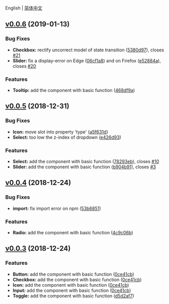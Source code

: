 English | [简体中文](./CHANGELOG.zh-CN.md)

## [v0.0.6](https://github.com/ms-design/ms-design/compare/v0.0.5...v0.0.6) (2019-01-13)


### Bug Fixes

* **Checkbox:** rectify uncorrect model of state transition ([5380d97](https://github.com/ms-design/ms-design/commit/5380d97)), closes [#21](https://github.com/ms-design/ms-design/issues/21)
* **Slider:** fix a display-error on Edge ([06cf1a8](https://github.com/ms-design/ms-design/commit/06cf1a8)) and on Firefox  ([e52884a](https://github.com/ms-design/ms-design/commit/e52884a)), closes [#20](https://github.com/ms-design/ms-design/issues/20)


### Features

* **Tooltip:** add the component with basic function ([468df9a](https://github.com/ms-design/ms-design/commit/468df9a))



## [v0.0.5](https://github.com/ms-design/ms-design/compare/v0.0.4...v0.0.5) (2018-12-31)


### Bug Fixes

* **Icon:** move slot into property 'type' ([a5f631d](https://github.com/ms-design/ms-design/commit/a5f631d))
* **Select:** too low the z-index of dropdown ([e426d93](https://github.com/ms-design/ms-design/commit/e426d93))


### Features

* **Select:** add the component with basic function ([78293eb](https://github.com/ms-design/ms-design/commit/78293eb)), closes [#10](https://github.com/ms-design/ms-design/issues/10)
* **Slider:** add the component with basic function ([b904b91](https://github.com/ms-design/ms-design/commit/b904b91)), closes [#3](https://github.com/ms-design/ms-design/issues/3)



## [v0.0.4](https://github.com/ms-design/ms-design/compare/v0.0.3...v0.0.4) (2018-12-24)

### Bug Fixes

* **import:** fix import error on npm ([53b6851](https://github.com/ms-design/ms-design/commits/53b6851))

### Features

* **Radio:** add the component with basic function ([4c9c06b](https://github.com/ms-design/ms-design/commits/4c9c06b))

## [v0.0.3](https://github.com/ms-design/ms-design/releases/tag/v0.0.3) (2018-12-24)

### Features

* **Button:** add the component with basic function ([0ce41cb](https://github.com/ms-design/ms-design/commits/0ce41cb))
* **Checkbox:** add the component with basic function ([0ce41cb](https://github.com/ms-design/ms-design/commits/0ce41cb))
* **Icon:** add the component with basic function ([0ce41cb](https://github.com/ms-design/ms-design/commits/0ce41cb))
* **Input:** add the component with basic function ([0ce41cb](https://github.com/ms-design/ms-design/commits/0ce41cb))
* **Toggle:** add the component with basic function ([d5d2af7](https://github.com/ms-design/ms-design/commits/d5d2af7))